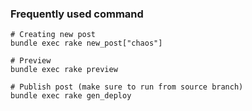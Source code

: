 ### Frequently used command

```
# Creating new post
bundle exec rake new_post["chaos"]
```

```
# Preview
bundle exec rake preview
```

```
# Publish post (make sure to run from source branch)
bundle exec rake gen_deploy
```
